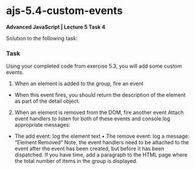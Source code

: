 # ajs-5.4-custom-events
**Advanced JavaScript | Lecture 5 Task 4**

Solution to the following task:

### Task

Using your completed code from exercise 5.3, you will add some custom events. 
1. When an element is added to the group, fire an event 
- When this event fires, you should return the description of the element as part of the detail object. 
2. When an element is removed from the DOM, fire another event Attach event handlers to listen for both of these events and console.log appropriate messages: 
- The add event: log the element text • The remove event: log a message: “Element Removed” 
Note, the event handlers need to be attached to the event after the event has been created, but before it has been dispatched. 
If you have time, add a paragraph to the HTML page where the total number of items in the group is displayed.  
